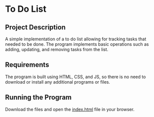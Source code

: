 # To Do List
## Project Description
A simple implementation of a to do list allowing for tracking tasks that needed to be done. The program implements basic operations such as adding, updating, and removing tasks from the list. 

## Requirements
The program is built using HTML, CSS, and JS, so there is no need to download or install any additional programs or files.

## Running the Program
Download the files and open the [index.html](index.html) file in your browser.
